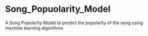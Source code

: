 # Song_Popuolarity_Model
A Song Popularity Model to predict the popularity of the song using machine learning algorithms 
